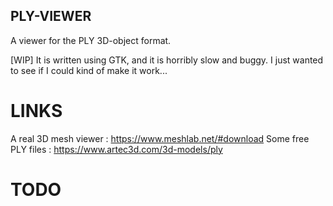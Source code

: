 ## PLY-VIEWER

A viewer for the PLY 3D-object format.

[WIP] It is written using GTK, and it is horribly slow and buggy. I just wanted to see if I could kind of make it work...

# LINKS

A real 3D mesh viewer : https://www.meshlab.net/#download
Some free PLY files : https://www.artec3d.com/3d-models/ply

# TODO
